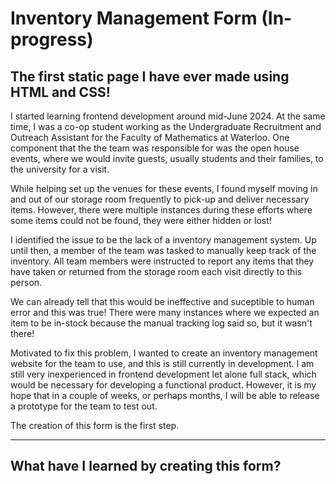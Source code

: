 # Inventory Management Form (In-progress)
## The first static page I have ever made using HTML and CSS! 

I started learning frontend development around mid-June 2024. At the same time, I was a co-op student working as the Undergraduate Recruitment and Outreach Assistant for the Faculty of Mathematics at Waterloo. One component that the the team was responsible for was the open house events, where we would invite guests, usually students and their families, to the university for a visit. 

While helping set up the venues for these events, I found myself moving in and out of our storage room frequently to
pick-up and deliver necessary items. However, there were multiple instances during these efforts where some items could not be found, they were either hidden or lost!

I identified the issue to be the lack of a inventory management system. Up until then, a member of the team was tasked to manually keep track of the inventory. 
All team members were instructed to report any items that they have taken or returned from the storage room each visit directly to this person. 

We can already tell that this would be ineffective and suceptible to human error and this was true! There were many instances where we expected an item to be 
in-stock because the manual tracking log said so, but it wasn't there! 

Motivated to fix this problem, I wanted to create an inventory management website for the team to use, and this is still currently in development. 
I am still very inexperienced in frontend development let alone full stack, which would be necessary for developing a functional product. However, 
it is my hope that in a couple of weeks, or perhaps months, I will be able to release a prototype for the team to test out. 

The creation of this form is the first step. 

***

## What have I learned by creating this form?

